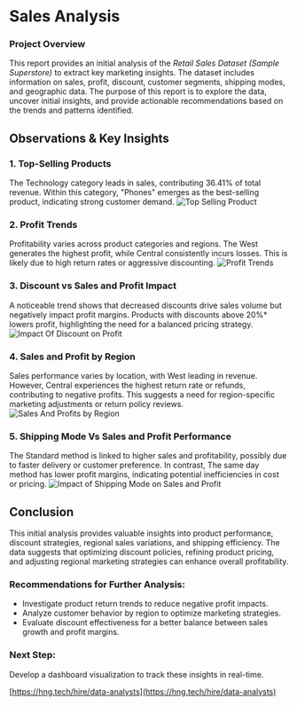 # Sales Analysis

### Project Overview
This report provides an initial analysis of the *Retail Sales Dataset (Sample Superstore)* to extract key marketing insights. The dataset includes information on sales, profit, discount, customer segments, shipping modes, and geographic data. The purpose of this report is to explore the data, uncover initial insights, and provide actionable recommendations based on the trends and patterns identified.

## Observations & Key Insights

### 1. Top-Selling Products
The Technology category leads in sales, contributing 36.41% of total revenue. Within this category, "Phones" emerges as the best-selling product, indicating strong customer demand. 
![Top Selling Product](https://github.com/user-attachments/assets/7bbc3bdd-1fc7-454a-869c-efa1c9afab80)


### 2. Profit Trends

Profitability varies across product categories and regions. The West generates the highest profit, while Central consistently incurs losses. This is likely due to high return rates or aggressive discounting.
![Profit Trends](https://github.com/user-attachments/assets/eea5e50c-5975-4704-a600-503e7413d47e)


### 3. Discount vs Sales and Profit Impact
A noticeable trend shows that decreased discounts drive sales volume but negatively impact profit margins. Products with discounts above 20%* lowers profit, highlighting the need for a balanced pricing strategy.  
![Impact Of Discount on Profit](https://github.com/user-attachments/assets/8995bca2-a79c-4b5e-95a6-52dd8fe2de93)


### 4. Sales and Profit by Region
Sales performance varies by location, with West leading in revenue. However, Central experiences the highest return rate or refunds, contributing to negative profits. This suggests a need for region-specific marketing adjustments or return policy reviews.  
![Sales And Profits by Region](https://github.com/user-attachments/assets/712b9a34-3860-44e8-91af-a8cfa915d9b4)


### 5. Shipping Mode Vs Sales and Profit Performance
The Standard method is linked to higher sales and profitability, possibly due to faster delivery or customer preference. In contrast, The same day method has lower profit margins, indicating potential inefficiencies in cost or pricing.
![Impact of Shipping Mode on Sales and Profit](https://github.com/user-attachments/assets/794e80d4-0fb5-49a1-a93b-f3d01308b5f0)


## Conclusion
This initial analysis provides valuable insights into product performance, discount strategies, regional sales variations, and shipping efficiency. The data suggests that optimizing discount policies, refining product pricing, and adjusting regional marketing strategies can enhance overall profitability.  

### Recommendations for Further Analysis:
- Investigate product return trends to reduce negative profit impacts.  
- Analyze customer behavior by region to optimize marketing strategies.  
- Evaluate discount effectiveness for a better balance between sales growth and profit margins.

### Next Step:
Develop a dashboard visualization to track these insights in real-time. 

[https://hng.tech/hire/data-analysts](https://hng.tech/hire/data-analysts)


